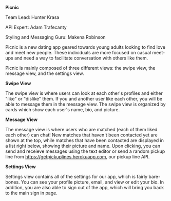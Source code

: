 **Picnic**


Team Lead: Hunter Krasa

API Expert: Adam Trafecanty

Styling and Messaging Guru: Makena Robinson



Picnic is a new dating app geared towards young adults looking to find love and meet new people. 
These individuals are more focused on casual meet-ups and need a way to facilitate conversation 
with others like them. 



Picnic is mainly composed of three different views: the swipe view, the message view, and the settings view.

**Swipe View**

The swipe view is where users can look at each other's profiles and either "like" or "dislike" them. If you and 
another user like each other, you will be able to message them in the message view. The swipe view is organized 
by cards which show each user's name, bio, and picture.


**Message View**

The message view is where users who are matched (each of them liked each other) can chat! New matches that haven't 
been contacted yet are shown at the top, while matches that have been contacted are displayed in a list right below,
showing their picture and name. Upon clicking, you can send and receieve messages using the text editor or send a
random pickup line from https://getpickuplines.herokuapp.com, our pickup line API. 


**Settings View**

Settings view contains all of the settings for our app, which is fairly bare-bones. You can see your profile picture,
email, and view or edit your bio. In addition, you are also able to sign out of the app, which will bring you back to
the main sign in page. 
